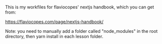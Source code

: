 This is my workfiles for flaviocopes' nextjs handbook, which you can get from:

https://flaviocopes.com/page/nextjs-handbook/

Note: you need to manually add a folder called "node_modules" in the root directory, then yarn install in each lesson folder.


